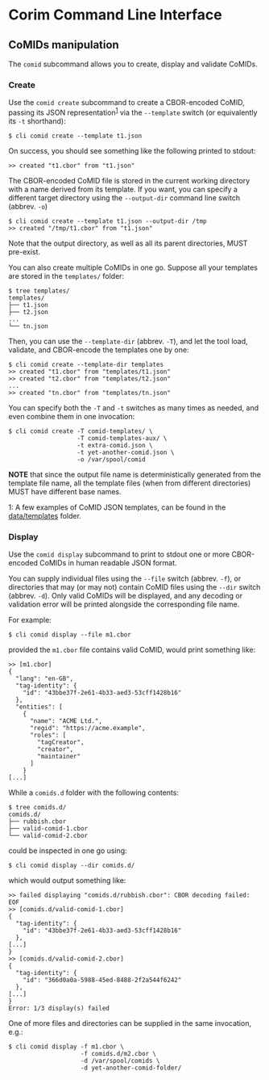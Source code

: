 # Corim Command Line Interface

## CoMIDs manipulation

The `comid` subcommand allows you to create, display and validate CoMIDs.

### Create

Use the `comid create` subcommand to create a CBOR-encoded CoMID, passing its
JSON representation<sup>[1](#comid-templates-ex)</sup> via the `--template`
switch (or equivalently its `-t` shorthand):
```
$ cli comid create --template t1.json
```
On success, you should see something like the following printed to stdout:
```
>> created "t1.cbor" from "t1.json"
```

The CBOR-encoded CoMID file is stored in the current working directory with a
name derived from its template.  If you want, you can specify a different
target directory using the `--output-dir` command line switch (abbrev. `-o`)
```
$ cli comid create --template t1.json --output-dir /tmp
>> created "/tmp/t1.cbor" from "t1.json"
```
Note that the output directory, as well as all its parent directories, MUST
pre-exist.

You can also create multiple CoMIDs in one go.  Suppose all your templates are
stored in the `templates/` folder:
```
$ tree templates/
templates/
├── t1.json
├── t2.json
...
└── tn.json
```
Then, you can use the `--template-dir` (abbrev. `-T`), and let the tool load,
validate, and CBOR-encode the templates one by one:
```
$ cli comid create --template-dir templates
>> created "t1.cbor" from "templates/t1.json"
>> created "t2.cbor" from "templates/t2.json"
...
>> created "tn.cbor" from "templates/tn.json"
```

You can specify both the `-T` and `-t` switches as many times as needed, and
even combine them in one invocation:
```
$ cli comid create -T comid-templates/ \
                   -T comid-templates-aux/ \
                   -t extra-comid.json \
                   -t yet-another-comid.json \
                   -o /var/spool/comid
```

**NOTE** that since the output file name is deterministically generated from the
template file name, all the template files (when from different directories)
MUST have different base names.

<a name="comid-templates-ex">1</a>: A few examples of CoMID JSON templates,
can be found in the [data/templates](data/templates) folder.

### Display

Use the `comid display` subcommand to print to stdout one or more CBOR-encoded
CoMIDs in human readable JSON format.

You can supply individual files using the `--file` switch (abbrev. `-f`), or
directories that may (or may not) contain CoMID files using the `--dir` switch
(abbrev. `-d`).  Only valid CoMIDs will be displayed, and any decoding or
validation error will be printed alongside the corresponding file name.

For example:
```
$ cli comid display --file m1.cbor
```
provided the `m1.cbor` file contains valid CoMID, would print something like:
```
>> [m1.cbor]
{
  "lang": "en-GB",
  "tag-identity": {
    "id": "43bbe37f-2e61-4b33-aed3-53cff1428b16"
  },
  "entities": [
    {
      "name": "ACME Ltd.",
      "regid": "https://acme.example",
      "roles": [
        "tagCreator",
        "creator",
        "maintainer"
      ]
    }
[...]
```
While a `comids.d` folder with the following contents:
```
$ tree comids.d/
comids.d/
├── rubbish.cbor
├── valid-comid-1.cbor
└── valid-comid-2.cbor
```
could be inspected in one go using:
```
$ cli comid display --dir comids.d/
```
which would output something like:
```
>> failed displaying "comids.d/rubbish.cbor": CBOR decoding failed: EOF
>> [comids.d/valid-comid-1.cbor]
{
  "tag-identity": {
    "id": "43bbe37f-2e61-4b33-aed3-53cff1428b16"
  },
[...]
}
>> [comids.d/valid-comid-2.cbor]
{
  "tag-identity": {
    "id": "366d0a0a-5988-45ed-8488-2f2a544f6242"
  },
[...]
}
Error: 1/3 display(s) failed
```

One of more files and directories can be supplied in the same invocation, e.g.:
```
$ cli comid display -f m1.cbor \
                    -f comids.d/m2.cbor \
                    -d /var/spool/comids \
                    -d yet-another-comid-folder/
```